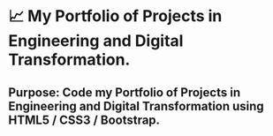 #  :chart_with_upwards_trend: My Portfolio of Projects in Engineering and Digital Transformation.
>
## Purpose: Code my Portfolio of Projects in Engineering and Digital Transformation using HTML5 / CSS3 / Bootstrap.

  

